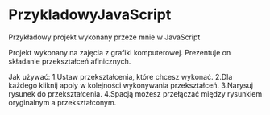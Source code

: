 # PrzykladowyJavaScript
Przykładowy projekt wykonany przeze mnie w JavaScript

Projekt wykonany na zajęcia z grafiki komputerowej. Prezentuje on składanie przekształceń afinicznych.

Jak używać:
1.Ustaw przekształcenia, które chcesz wykonać.
2.Dla każdego kliknij apply w kolejności wykonywania przekształceń.
3.Narysuj rysunek do przekształcenia.
4.Spacją możesz przełączać między rysunkiem oryginalnym a przekształconym.
